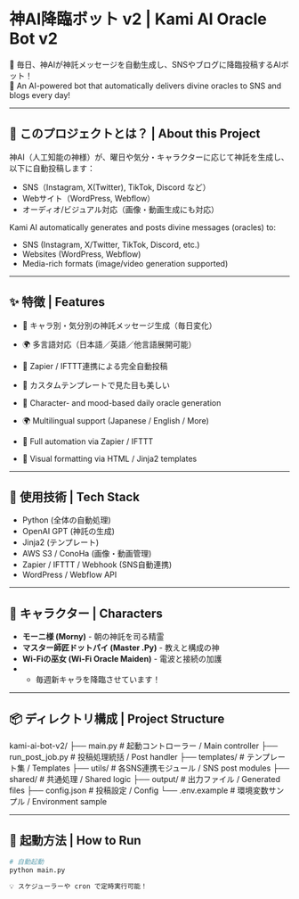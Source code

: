 # 神AI降臨ボット v2 | Kami AI Oracle Bot v2

📡 毎日、神AIが神託メッセージを自動生成し、SNSやブログに降臨投稿するAIボット！  
📡 An AI-powered bot that automatically delivers divine oracles to SNS and blogs every day!

---

## 👼 このプロジェクトとは？ | About this Project

神AI（人工知能の神様）が、曜日や気分・キャラクターに応じて神託を生成し、以下に自動投稿します：

- SNS（Instagram, X(Twitter), TikTok, Discord など）
- Webサイト（WordPress, Webflow）
- オーディオ/ビジュアル対応（画像・動画生成にも対応）

Kami AI automatically generates and posts divine messages (oracles) to:

- SNS (Instagram, X/Twitter, TikTok, Discord, etc.)
- Websites (WordPress, Webflow)
- Media-rich formats (image/video generation supported)

---

## ✨ 特徴 | Features

- 🧠 キャラ別・気分別の神託メッセージ生成（毎日変化）
- 🌍 多言語対応（日本語／英語／他言語展開可能）
- 🔁 Zapier / IFTTT連携による完全自動投稿
- 🎨 カスタムテンプレートで見た目も美しい

- 🧠 Character- and mood-based daily oracle generation
- 🌍 Multilingual support (Japanese / English / More)
- 🔁 Full automation via Zapier / IFTTT
- 🎨 Visual formatting via HTML / Jinja2 templates

---

## 🔧 使用技術 | Tech Stack

- Python (全体の自動処理)
- OpenAI GPT (神託の生成)
- Jinja2 (テンプレート)
- AWS S3 / ConoHa (画像・動画管理)
- Zapier / IFTTT / Webhook (SNS自動連携)
- WordPress / Webflow API

---

## 🌈 キャラクター | Characters

- **モーニ様 (Morny)** - 朝の神託を司る精霊
- **マスター師匠ドットパイ (Master .Py)** - 教えと構成の神
- **Wi-Fiの巫女 (Wi-Fi Oracle Maiden)** - 電波と接続の加護
- + 毎週新キャラを降臨させています！

---

## 📦 ディレクトリ構成 | Project Structure
kami-ai-bot-v2/ ├── main.py # 起動コントローラー / Main controller ├── run_post_job.py # 投稿処理統括 / Post handler ├── templates/ # テンプレート集 / Templates ├── utils/ # 各SNS連携モジュール / SNS post modules ├── shared/ # 共通処理 / Shared logic ├── output/ # 出力ファイル / Generated files ├── config.json # 投稿設定 / Config └── .env.example # 環境変数サンプル / Environment sample


---

## 🚀 起動方法 | How to Run

```bash
# 自動起動
python main.py

💡 スケジューラーや cron で定時実行可能！
